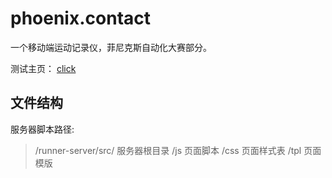 phoenix.contact
===============

一个移动端运动记录仪，菲尼克斯自动化大赛部分。

测试主页： [click](http://localhost:8080/index)

文件结构
--------

服务器脚本路径: 
   
>   /runner-server/src/     服务器根目录
>                     /js   页面脚本
>                     /css  页面样式表
>                     /tpl  页面模版
                                 
                                 
